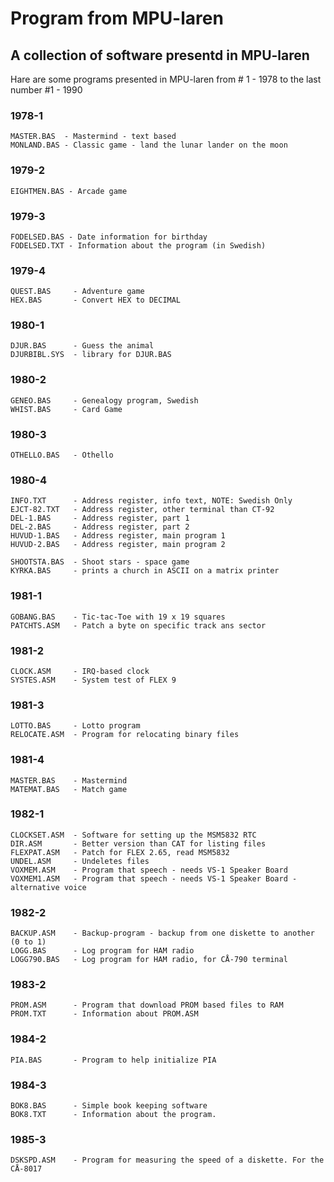# Program from MPU-laren
## A collection of software presentd in MPU-laren 
Hare are some programs presented in MPU-laren from # 1 - 1978 to the last number #1 - 1990 
### 1978-1
```
MASTER.BAS  - Mastermind - text based
MONLAND.BAS - Classic game - land the lunar lander on the moon
```
### 1979-2
```
EIGHTMEN.BAS - Arcade game
```
### 1979-3
```
FODELSED.BAS - Date information for birthday
FODELSED.TXT - Information about the program (in Swedish)
```
### 1979-4
```
QUEST.BAS     - Adventure game
HEX.BAS       - Convert HEX to DECIMAL
```
### 1980-1
```
DJUR.BAS      - Guess the animal
DJURBIBL.SYS  - library for DJUR.BAS
```
### 1980-2
```
GENEO.BAS     - Genealogy program, Swedish
WHIST.BAS     - Card Game
```
### 1980-3
```
OTHELLO.BAS   - Othello
```
### 1980-4
```
INFO.TXT      - Address register, info text, NOTE: Swedish Only
EJCT-82.TXT   - Address register, other terminal than CT-92
DEL-1.BAS     - Address register, part 1
DEL-2.BAS     - Address register, part 2
HUVUD-1.BAS   - Address register, main program 1
HUVUD-2.BAS   - Address register, main program 2

SHOOTSTA.BAS  - Shoot stars - space game
KYRKA.BAS     - prints a church in ASCII on a matrix printer
```
### 1981-1
```
GOBANG.BAS    - Tic-tac-Toe with 19 x 19 squares
PATCHTS.ASM   - Patch a byte on specific track ans sector
```
### 1981-2
```
CLOCK.ASM     - IRQ-based clock
SYSTES.ASM    - System test of FLEX 9
```
### 1981-3
```
LOTTO.BAS     - Lotto program
RELOCATE.ASM  - Program for relocating binary files
```
### 1981-4
```
MASTER.BAS    - Mastermind
MATEMAT.BAS   - Match game
```
### 1982-1	
```
CLOCKSET.ASM  - Software for setting up the MSM5832 RTC
DIR.ASM       - Better version than CAT for listing files
FLEXPAT.ASM   - Patch for FLEX 2.65, read MSM5832
UNDEL.ASM     - Undeletes files
VOXMEM.ASM    - Program that speech - needs VS-1 Speaker Board
VOXMEM1.ASM   - Program that speech - needs VS-1 Speaker Board - alternative voice
```
### 1982-2
```
BACKUP.ASM    - Backup-program - backup from one diskette to another (0 to 1)
LOGG.BAS      - Log program for HAM radio
LOGG790.BAS   - Log program for HAM radio, for CÅ-790 terminal
```
### 1983-2
```
PROM.ASM      - Program that download PROM based files to RAM
PROM.TXT      - Information about PROM.ASM
```
### 1984-2
```
PIA.BAS       - Program to help initialize PIA
```
### 1984-3
```
BOK8.BAS      - Simple book keeping software
BOK8.TXT      - Information about the program.
```
### 1985-3
```
DSKSPD.ASM    - Program for measuring the speed of a diskette. For the CÅ-8017
```
